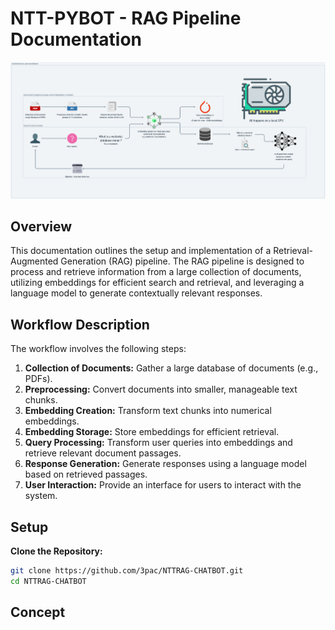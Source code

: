 # NTT-PYBOT - RAG Pipeline Documentation
![Texte alternatif](ressources/img/workflow.png) 

## Overview

This documentation outlines the setup and implementation of a Retrieval-Augmented Generation (RAG) pipeline. The RAG pipeline is designed to process and retrieve information from a large collection of documents, utilizing embeddings for efficient search and retrieval, and leveraging a language model to generate contextually relevant responses.

## Workflow Description

The workflow involves the following steps:

1. **Collection of Documents:** Gather a large database of documents (e.g., PDFs).
2. **Preprocessing:** Convert documents into smaller, manageable text chunks.
3. **Embedding Creation:** Transform text chunks into numerical embeddings.
4. **Embedding Storage:** Store embeddings for efficient retrieval.
5. **Query Processing:** Transform user queries into embeddings and retrieve relevant document passages.
6. **Response Generation:** Generate responses using a language model based on retrieved passages.
7. **User Interaction:** Provide an interface for users to interact with the system.


## Setup

**Clone the Repository:**

```bash
git clone https://github.com/3pac/NTTRAG-CHATBOT.git
cd NTTRAG-CHATBOT
```

## Concept

